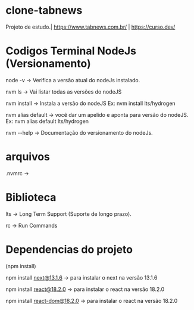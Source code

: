 # clone-tabnews

Projeto de estudo.| https://www.tabnews.com.br/ | https://curso.dev/

# Codigos Terminal NodeJs (Versionamento)

node -v -> Verifica a versão atual do nodeJs instalado.

nvm ls -> Vai listar todas as versões do nodeJS

nvm install -> Instala a versão do nodeJS
Ex: nvm install lts/hydrogen

nvm alias default -> você dar um apelido e aponta para versão do nodeJS.
Ex: nvm alias default lts/hydrogen

nvm --help -> Documentação do versionamento do nodeJs.

# arquivos

.nvmrc ->

# Biblioteca

lts -> Long Term Support (Suporte de longo prazo).

rc -> Run Commands

# Dependencias do projeto

(npm install)

npm install next@13.1.6 -> para instalar o next na versão 13.1.6

npm install react@18.2.0 -> para instalar o react na versão 18.2.0

npm install react-dom@18.2.0 -> para instalar o react na versão 18.2.0
